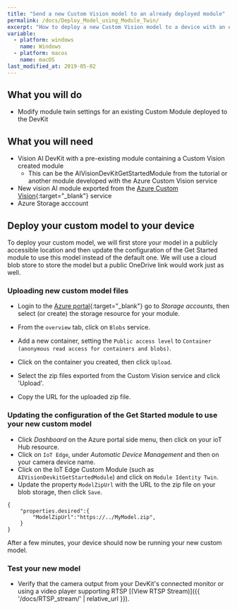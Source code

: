 ```yaml
---
title: "Send a new Custom Vision model to an already deployed module"
permalink: /docs/Deploy_Model_using_Module_Twin/
excerpt: "How to deploy a new Custom Vision model to a device with an existing Custom Vision configure module using the Azure portal."
variable:
  - platform: windows
    name: Windows
  - platform: macos
    name: macOS
last_modified_at: 2019-05-02
---
```


## What you will do

* Modify module twin settings for an existing Custom Module deployed to the DevKit

## What you will need

* Vision AI DevKit with a pre-existing module containing a Custom Vision created module
  * This can be the AIVisionDevKitGetStartedModule from the tutorial or another module developed with the Azure Custom Vision service
* New vision AI module exported from the [Azure Custom Vision](https://customvision.ai){:target="_blank"} service
* Azure Storage acccount

## Deploy your custom model to your device

To deploy your custom model, we will first store your model in a publicly accessible location and then update the configuration of the Get Started module to use this model instead of the default one. We will use a cloud blob store to store the model but a public OneDrive link would work just as well.

### Uploading new custom model files

* Login to the [Azure portal](http://portal.azure.com){:target="_blank"} go to *Storage accounts*, then select (or create) the storage resource for your module.
* From the `overview` tab, click on `Blobs` service.
* Add a new container, setting the `Public access level` to  `Container (anonymous read access for containers and blobs)`.

* Click on the container you created, then click `Upload`.
* Select the zip files exported from the Custom Vision service and click 'Upload'.
* Copy the URL for the uploaded zip file.

### Updating the configuration of the Get Started module to use your new custom model

* Click *Dashboard* on the Azure portal side menu, then click on your  ioT Hub resource.
* Click on `IoT Edge`, under *Automatic Device Management* and then on your camera device name.
* Click on the IoT Edge Custom Module (such as `AIVisionDevkitGetStartedModule`) and click on `Module Identity Twin`.
* Update the property `ModelZipUrl` with the URL to the zip file on your blob storage, then click `Save`.

```terminal
{
    "properties.desired":{
        "ModelZipUrl":"https://../MyModel.zip",
    }
}
```

After a few minutes, your device should now be running your new custom model.

### Test your new model

* Verify that the camera output from your DevKit's connected monitor or using a video player supporting RTSP [(View RTSP Stream)]({{ '/docs/RTSP_stream/' | relative_url }}).